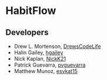 # HabitFlow

## Developers

* Drew L. Mortenson, [DrewsCodeLife](https://github.com/DrewsCodeLife)
* Halin Gailey, [hgailey](https://github.com/hgailey)
* Nick Kaplan, [NickK21](https://github.com/NickK21)
* Patrick Guevarra, [pvguevarra](https://github.com/pvguevarra)
* Matthew Munoz, [esvkat15](https://github.com/esvkat15)
